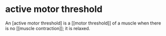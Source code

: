 # active motor threshold
An [active motor threshold] is a [[motor threshold]] of a muscle when there is no [[muscle contraction]]; it is relaxed.